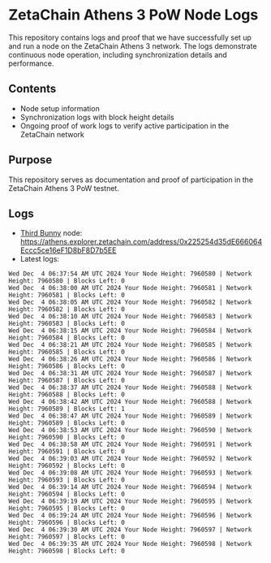 # ZetaChain Athens 3 PoW Node Logs
This repository contains logs and proof that we have successfully set up and run a node on the ZetaChain Athens 3 network. The logs demonstrate continuous node operation, including synchronization details and performance.

## Contents
- Node setup information
- Synchronization logs with block height details
- Ongoing proof of work logs to verify active participation in the ZetaChain network

## Purpose
This repository serves as documentation and proof of participation in the ZetaChain Athens 3 PoW testnet.

## Logs

- [Third Bunny](https://thirdbunny.xyz/) node: https://athens.explorer.zetachain.com/address/0x225254d35dE666064Eccc5ce16eF1D8bF8D7b5EE
- Latest logs:
```
Wed Dec  4 06:37:54 AM UTC 2024 Your Node Height: 7960580 | Network Height: 7960580 | Blocks Left: 0
Wed Dec  4 06:38:00 AM UTC 2024 Your Node Height: 7960581 | Network Height: 7960581 | Blocks Left: 0
Wed Dec  4 06:38:05 AM UTC 2024 Your Node Height: 7960582 | Network Height: 7960582 | Blocks Left: 0
Wed Dec  4 06:38:10 AM UTC 2024 Your Node Height: 7960583 | Network Height: 7960583 | Blocks Left: 0
Wed Dec  4 06:38:15 AM UTC 2024 Your Node Height: 7960584 | Network Height: 7960584 | Blocks Left: 0
Wed Dec  4 06:38:21 AM UTC 2024 Your Node Height: 7960585 | Network Height: 7960585 | Blocks Left: 0
Wed Dec  4 06:38:26 AM UTC 2024 Your Node Height: 7960586 | Network Height: 7960586 | Blocks Left: 0
Wed Dec  4 06:38:31 AM UTC 2024 Your Node Height: 7960587 | Network Height: 7960587 | Blocks Left: 0
Wed Dec  4 06:38:37 AM UTC 2024 Your Node Height: 7960588 | Network Height: 7960588 | Blocks Left: 0
Wed Dec  4 06:38:42 AM UTC 2024 Your Node Height: 7960588 | Network Height: 7960589 | Blocks Left: 1
Wed Dec  4 06:38:47 AM UTC 2024 Your Node Height: 7960589 | Network Height: 7960589 | Blocks Left: 0
Wed Dec  4 06:38:53 AM UTC 2024 Your Node Height: 7960590 | Network Height: 7960590 | Blocks Left: 0
Wed Dec  4 06:38:58 AM UTC 2024 Your Node Height: 7960591 | Network Height: 7960591 | Blocks Left: 0
Wed Dec  4 06:39:03 AM UTC 2024 Your Node Height: 7960592 | Network Height: 7960592 | Blocks Left: 0
Wed Dec  4 06:39:08 AM UTC 2024 Your Node Height: 7960593 | Network Height: 7960593 | Blocks Left: 0
Wed Dec  4 06:39:14 AM UTC 2024 Your Node Height: 7960594 | Network Height: 7960594 | Blocks Left: 0
Wed Dec  4 06:39:19 AM UTC 2024 Your Node Height: 7960595 | Network Height: 7960595 | Blocks Left: 0
Wed Dec  4 06:39:24 AM UTC 2024 Your Node Height: 7960596 | Network Height: 7960596 | Blocks Left: 0
Wed Dec  4 06:39:30 AM UTC 2024 Your Node Height: 7960597 | Network Height: 7960597 | Blocks Left: 0
Wed Dec  4 06:39:35 AM UTC 2024 Your Node Height: 7960598 | Network Height: 7960598 | Blocks Left: 0
```
